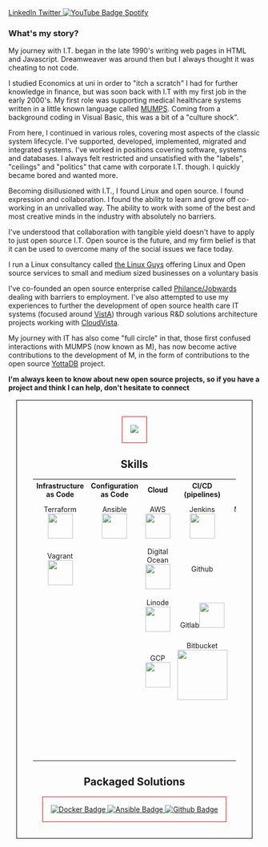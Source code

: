 
<div id="user-content-badges" dir="auto">
  <a href="https://www.linkedin.com/in/raman-sailopal-5266457a/" rel="nofollow">
    LinkedIn  </a>
   <a href="https://twitter.com/ramansailopal" rel="nofollow">
    Twitter
  </a>
  <a href="https://www.youtube.com/channel/UCpBwomnJVv4S0Dd-jcFdNPw" rel="nofollow">
    <img src="https://img.shields.io/youtube/channel/views/UCpBwomnJVv4S0Dd-jcFdNPw?label=YouTube%20Channel&style=social" alt="YouTube Badge" data-canonical-src="https://img.shields.io/youtube/channel/views/UCpBwomnJVv4S0Dd-jcFdNPw?label=YouTube%20Channel&style=social" style="max-width: 100%;">
  </a>
  <a href="https://open.spotify.com/user/romisailopal?si=bcfbeb4d34844a64" rel="nofollow">
   Spotify
 </a>
</div>
  
### What's my story?

My journey with I.T. began in the late 1990's writing web pages in HTML and Javascript. Dreamweaver was around then but I always thought it was cheating to not code.

I studied Economics at uni in order to "itch a scratch" I had for further knowledge in finance, but was soon back with I.T with my first job in the early 2000's. My first role was supporting medical healthcare systems written in a little known language called <a href="https://en.wikipedia.org/wiki/MUMPS">MUMPS</a>.
Coming from a background coding in Visual Basic, this was a bit of a "culture shock". 

From here, I continued in various roles, covering most aspects of the classic system lifecycle. I've supported, developed, implemented, migrated and integrated systems. I've worked in positions covering software, systems and databases.
I always felt restricted and unsatisfied with the "labels", "ceilings" and "politics" that came with corporate I.T. though. I quickly became bored and wanted more.

Becoming disillusioned with I.T., I found Linux and open source. I found expression and collaboration. I found the ability to learn and grow off co-working in an unrivalled way. The ability to work with some of the best and most creative minds in the industry with absolutely no barriers.

I've understood that collaboration with tangible yield doesn't have to apply to just open source I.T. Open source is the future, and my firm belief is that it can be used to overcome many of the social issues we face today. 

I run a Linux consultancy called <a href="https://www.thelinuxguys.co.uk">the Linux Guys</a> offering Linux and Open source services to small and medium sized businesses on a voluntary basis

I've co-founded an open source enterprise called <a href="https://www.youtube.com/watch?v=E0VCDbrVSwQ">Philance/Jobwards</a> dealing with barriers to employment. I've also attempted to use my experiences to further the development of open source health care IT systems (focused around <a href="https://en.wikipedia.org/wiki/VistA">VistA</a>) through various R&D solutions architecture projects working with <a href="https://cloudvista.github.io">CloudVista</a>.

My journey with IT has also come "full circle" in that, those first confused interactions with MUMPS (now known as M), has now become active contributions to the development of M, in the form of contributions to the open source <a href="https://yottadb.com">YottaDB</a> project.

**I'm always keen to know about new open source projects, so if you have a project and think I can help, don't hesitate to connect**

<div style="border: 1px solid black; margin: 1rem; padding: 2rem 2rem; text-align: center;">
  <div style="display: inline-block; border: 1px solid red; padding: 1rem 1rem; vertical-align: middle;"> 
    <img src="https://github-readme-stats.vercel.app/api/top-langs/?username=RamSailopal"></img>
  </div>
  
## Skills

<table>
  <tr><th>Infrastructure as Code</th><th>Configuration as Code</th><th>Cloud</th><th>CI/CD (pipelines)</th><th>SQL Databases</th><th>NoSQL Databases</th><th>Code/Scripting</th><th>Operating Systems</th><th>Microservices</th><th>Frameworks</th></tr>
  <tr><td>Terraform<img src="https://www.datocms-assets.com/2885/1620155117-brandhcterraformverticalcolorwhite.svg" height="50" width="50"/></td><td>Ansible<img src="https://upload.wikimedia.org/wikipedia/commons/0/05/Ansible_Logo.png" height="50" width="50"/></td><td>AWS<img src="https://upload.wikimedia.org/wikipedia/commons/thumb/9/93/Amazon_Web_Services_Logo.svg/1024px-Amazon_Web_Services_Logo.svg.png" height="50" width="50"/></td><td>Jenkins<img src="https://upload.wikimedia.org/wikipedia/commons/thumb/e/e9/Jenkins_logo.svg/1200px-Jenkins_logo.svg.png" height="50" width="50"/></td><td>Mysql/MariaDB<img src="https://mariadb.com/wp-content/uploads/2019/11/mariadb-logo-vert_blue-transparent.png" height="50" width="50"/></td><td>YottaDB/GTm<img src="https://2022.allthingsopen.org/wp-content/uploads/2022/06/YottaDB.jpg" height="50" width="90"/></td><td>Python<img src="https://www.kindpng.com/picc/m/159-1595848_python-logo-png-transparent-background-python-logo-png.png" height="50" width="50"/></td><td>Linux (preferred)<img src="https://www.freepnglogos.com/uploads/linux-png/linux-tux-logo-png-transparent-svg-vector-bie-supply-14.png" height="50" width="50"/></td><td>Docker<img src="https://www.pngitem.com/pimgs/m/12-121527_docker-logo-png-transparent-png-download.png" height="50" width="50"/></td><td>nodejs</td></tr>
  <tr><td>Vagrant<img src="https://cdn.freebiesupply.com/logos/large/2x/vagrant-logo-png-transparent.png" height="50" width="50"/></td><td></td><td>Digital Ocean<img src="https://upload.wikimedia.org/wikipedia/commons/thumb/f/ff/DigitalOcean_logo.svg/1024px-DigitalOcean_logo.svg.png" height="50" width="50"/></td><td>Github</td><td>Microsoft SQL</td><td>Intersystems Cache<img src="https://upload.wikimedia.org/wikipedia/commons/thumb/8/89/InterSystems_logo.svg/2560px-InterSystems_logo.svg.png" height="50" width="90"/></td><td>Bash<img src="https://p.kindpng.com/picc/s/168-1682784_logo-sign-hd-png-download.png" height="50" width="50"/></td><td>Windows<img src="https://www.freepnglogos.com/uploads/microsoft-window-logo-emblem-0.png" height="50" width="50"/></td><td>Kubernetes<img src="https://upload.wikimedia.org/wikipedia/commons/thumb/3/39/Kubernetes_logo_without_workmark.svg/1200px-Kubernetes_logo_without_workmark.svg.png" height="50" width="50"/></td><td>Reactjs<img src="https://upload.wikimedia.org/wikipedia/commons/thumb/a/a7/React-icon.svg/2300px-React-icon.svg.png" height="50" width="50"/></td></tr>
  <tr><td></td><td></td><td>Linode<img src="https://cdn.freebiesupply.com/logos/large/2x/linode-1-logo-png-transparent.png" height="50" width="50"/></td><td>Gitlab<img src="https://brandslogos.com/wp-content/uploads/thumbs/gitlab-logo-vector.svg" height="50" width="50"/><td></td><td></td><td>PHP</td><td></td><td>Docker Swarm<img src="https://raw.githubusercontent.com/docker-library/docs/471fa6e4cb58062ccbf91afc111980f9c7004981/swarm/logo.png" height="70" width="70"/></td><td>Django<img src="https://miro.medium.com/max/400/1*3N0QfS0dJswEpVyelRXLsQ.png" height="50" width="50"/></td></tr>
  <tr><td><td></td></td><td>GCP<img src="https://www.gend.co/hs-fs/hubfs/gcp-logo-cloud.png?width=730&name=gcp-logo-cloud.png" height="50" width="50"/></td><td>Bitbucket<img src="https://logowik.com/content/uploads/images/bitbucket9553.jpg" height="100" width="100"/><td></td><td></td><td>Javascript<img src="https://www.clipartmax.com/png/small/150-1504620_javascript-logo.png" height="50" width="50"/></td><td></td><td></td><td>Flask<img src="https://www.pngfind.com/pngs/m/128-1286693_flask-framework-logo-svg-hd-png-download.png" height="50" width="50"/></td></tr>
  <tr><td><td></td></td><td></td><td><td></td><td></td><td>M/Cache ObjectScript/Cache Server Pages</td><td></td><td></td><td>MG-Web</td></tr>
  <tr><td><td></td></td><td></td><td><td></td><td></td><td>Powershell<img src="https://upload.wikimedia.org/wikipedia/commons/2/2f/PowerShell_5.0_icon.png" height="50" width="50"/></td><td></td><td></td><td></td></tr>
</table>

## Packaged Solutions

  <div style="display: inline-block; border: 1px solid red; padding: 1rem 1rem; vertical-align: middle;">
  <a href="https://hub.docker.com/u/ramb0" rel="nofollow">
    <img src="https://www.docker.com/wp-content/uploads/2022/03/vertical-logo-monochromatic.png" alt="Docker Badge" data-canonical-src="https://www.docker.com/wp-content/uploads/2022/03/vertical-logo-monochromatic.png" style="max-width: 100%;" height=80 width=80>
  </a>
  <a href="https://galaxy.ansible.com/ramsailopal" rel="nofollow">
    <img src="https://encrypted-tbn0.gstatic.com/images?q=tbn:ANd9GcR4Tf5jR5NwYi1TjvWtC4-2puMT2ewswetzA6HLL8rvrB0YKUvvWGvx&usqp=CAU" alt="Ansible Badge" data-canonical-src="https://encrypted-tbn0.gstatic.com/images?q=tbn:ANd9GcR4Tf5jR5NwYi1TjvWtC4-2puMT2ewswetzA6HLL8rvrB0YKUvvWGvx&usqp=CAU" style="max-width: 100%;" height=80 width=80>
  </a>
  <a href="https://github.com/marketplace/actions/m-routine-compilation-check" rel="nofollow">
    <img src="https://1000logos.net/wp-content/uploads/2021/05/GitHub-logo.png" alt="Github Badge" data-canonical-src="https://1000logos.net/wp-content/uploads/2021/05/GitHub-logo.png" style="max-width: 100%;" height=80 width=120>
  </a>
  </div>
</div> 


